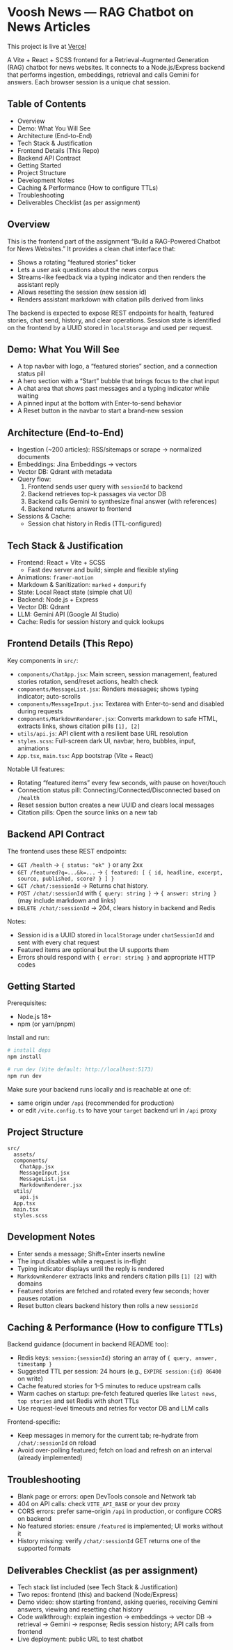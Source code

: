 # Voosh News — RAG Chatbot on News Articles

This project is live at [Vercel](https://voosh-news-frontend.vercel.app/)

A Vite + React + SCSS frontend for a Retrieval-Augmented Generation (RAG) chatbot for news websites. It connects to a Node.js/Express backend that performs ingestion, embeddings, retrieval and calls Gemini for answers. Each browser session is a unique chat session.

## Table of Contents
- Overview
- Demo: What You Will See
- Architecture (End-to-End)
- Tech Stack & Justification
- Frontend Details (This Repo)
- Backend API Contract
- Getting Started
- Project Structure
- Development Notes
- Caching & Performance (How to configure TTLs)
- Troubleshooting
- Deliverables Checklist (as per assignment)

## Overview
This is the frontend part of the assignment “Build a RAG-Powered Chatbot for News Websites.” It provides a clean chat interface that:
- Shows a rotating “featured stories” ticker
- Lets a user ask questions about the news corpus
- Streams-like feedback via a typing indicator and then renders the assistant reply
- Allows resetting the session (new session id)
- Renders assistant markdown with citation pills derived from links

The backend is expected to expose REST endpoints for health, featured stories, chat send, history, and clear operations. Session state is identified on the frontend by a UUID stored in `localStorage` and used per request.

## Demo: What You Will See
- A top navbar with logo, a “featured stories” section, and a connection status pill
- A hero section with a “Start” bubble that brings focus to the chat input
- A chat area that shows past messages and a typing indicator while waiting
- A pinned input at the bottom with Enter-to-send behavior
- A Reset button in the navbar to start a brand-new session

## Architecture (End-to-End)
- Ingestion (~200 articles): RSS/sitemaps or scrape → normalized documents
- Embeddings: Jina Embeddings → vectors
- Vector DB: Qdrant with metadata
- Query flow:
  1) Frontend sends user query with `sessionId` to backend
  2) Backend retrieves top-k passages via vector DB
  3) Backend calls Gemini to synthesize final answer (with references)
  4) Backend returns answer to frontend
- Sessions & Cache:
  - Session chat history in Redis (TTL-configured)

## Tech Stack & Justification
- Frontend: React + Vite + SCSS
  - Fast dev server and build; simple and flexible styling
- Animations: `framer-motion`
- Markdown & Sanitization: `marked` + `dompurify`
- State: Local React state (simple chat UI)
- Backend: Node.js + Express
- Vector DB: Qdrant
- LLM: Gemini API (Google AI Studio)
- Cache: Redis for session history and quick lookups

## Frontend Details (This Repo)
Key components in `src/`:
- `components/ChatApp.jsx`: Main screen, session management, featured stories rotation, send/reset actions, health check
- `components/MessageList.jsx`: Renders messages; shows typing indicator; auto-scrolls
- `components/MessageInput.jsx`: Textarea with Enter-to-send and disabled during requests
- `components/MarkdownRenderer.jsx`: Converts markdown to safe HTML, extracts links, shows citation pills `[1], [2]`
- `utils/api.js`: API client with a resilient base URL resolution
- `styles.scss`: Full-screen dark UI, navbar, hero, bubbles, input, animations
- `App.tsx`, `main.tsx`: App bootstrap (Vite + React)

Notable UI features:
- Rotating “featured items” every few seconds, with pause on hover/touch
- Connection status pill: Connecting/Connected/Disconnected based on `/health`
- Reset session button creates a new UUID and clears local messages
- Citation pills: Open the source links on a new tab

## Backend API Contract
The frontend uses these REST endpoints:
- `GET /health` → `{ status: "ok" }` or any 2xx
- `GET /featured?q=...&k=...` → `{ featured: [ { id, headline, excerpt, source, published, score? } ] }`
- `GET /chat/:sessionId` → Returns chat history.
- `POST /chat/:sessionId` with `{ query: string }` → `{ answer: string }` (may include markdown and links)
- `DELETE /chat/:sessionId` → 204, clears history in backend and Redis

Notes:
- Session id is a UUID stored in `localStorage` under `chatSessionId` and sent with every chat request
- Featured items are optional but the UI supports them
- Errors should respond with `{ error: string }` and appropriate HTTP codes

## Getting Started
Prerequisites:
- Node.js 18+
- npm (or yarn/pnpm)

Install and run:
```bash
# install deps
npm install

# run dev (Vite default: http://localhost:5173)
npm run dev
```

Make sure your backend runs locally and is reachable at one of:
- same origin under `/api` (recommended for production)
- or edit `/vite.config.ts` to have your `target` backend url in `/api` proxy 

## Project Structure
```
src/
  assets/
  components/
    ChatApp.jsx
    MessageInput.jsx
    MessageList.jsx
    MarkdownRenderer.jsx
  utils/
    api.js
  App.tsx
  main.tsx
  styles.scss
```

## Development Notes
- Enter sends a message; Shift+Enter inserts newline
- The input disables while a request is in-flight
- Typing indicator displays until the reply is rendered
- `MarkdownRenderer` extracts links and renders citation pills `[1] [2]` with domains
- Featured stories are fetched and rotated every few seconds; hover pauses rotation
- Reset button clears backend history then rolls a new `sessionId`

## Caching & Performance (How to configure TTLs)
Backend guidance (document in backend README too):
- Redis keys: `session:{sessionId}` storing an array of `{ query, answer, timestamp }`
- Suggested TTL per session: 24 hours (e.g., `EXPIRE session:{id} 86400` on write)
- Cache featured stories for 1–5 minutes to reduce upstream calls
- Warm caches on startup: pre-fetch featured queries like `latest news`, `top stories` and set Redis with short TTLs
- Use request-level timeouts and retries for vector DB and LLM calls

Frontend-specific:
- Keep messages in memory for the current tab; re-hydrate from `/chat/:sessionId` on reload
- Avoid over-polling featured; fetch on load and refresh on an interval (already implemented)

## Troubleshooting
- Blank page or errors: open DevTools console and Network tab
- 404 on API calls: check `VITE_API_BASE` or your dev proxy
- CORS errors: prefer same-origin `/api` in production, or configure CORS on backend
- No featured stories: ensure `/featured` is implemented; UI works without it
- History missing: verify `/chat/:sessionId` GET returns one of the supported formats

## Deliverables Checklist (as per assignment)
- Tech stack list included (see Tech Stack & Justification)
- Two repos: frontend (this) and backend (Node/Express)
- Demo video: show starting frontend, asking queries, receiving Gemini answers, viewing and resetting chat history
- Code walkthrough: explain ingestion → embeddings → vector DB → retrieval → Gemini → response; Redis session history; API calls from frontend
- Live deployment: public URL to test chatbot

